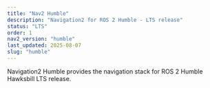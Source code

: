 ```yaml
---
title: "Nav2 Humble"
description: "Navigation2 for ROS 2 Humble - LTS release"
status: "LTS"
order: 1
nav2_version: "humble"
last_updated: 2025-08-07
slug: "humble"
---
```


Navigation2 Humble provides the navigation stack for ROS 2 Humble Hawksbill LTS release.